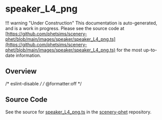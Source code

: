 # speaker_L4_png

!!! warning "Under Construction"
    This documentation is auto-generated, and is a work in progress. Please see the source code at
    [https://github.com/phetsims/scenery-phet/blob/main/images/speaker/speaker_L4_png.ts](https://github.com/phetsims/scenery-phet/blob/main/images/speaker/speaker_L4_png.ts) for the most up-to-date information.

## Overview

/* eslint-disable */
/* @formatter:off */



## Source Code

See the source for [speaker_L4_png.ts](https://github.com/phetsims/scenery-phet/blob/main/images/speaker/speaker_L4_png.ts) in the [scenery-phet](https://github.com/phetsims/scenery-phet) repository.
